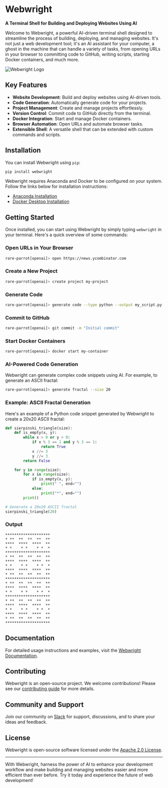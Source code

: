 # Webwright

**A Terminal Shell for Building and Deploying Websites Using AI**

Welcome to Webwright, a powerful AI-driven terminal shell designed to streamline the process of building, deploying, and managing websites. It's not just a web development tool; it's an AI assistant for your computer, a ghost in the machine that can handle a variety of tasks, from opening URLs in your browser to committing code to GitHub, writing scripts, starting Docker containers, and much more.

![Webwright Logo](https://raw.githubusercontent.com/MittaAI/webwright/main/logo.png)

## Key Features

- **Website Development**: Build and deploy websites using AI-driven tools.
- **Code Generation**: Automatically generate code for your projects.
- **Project Management**: Create and manage projects effortlessly.
- **Version Control**: Commit code to GitHub directly from the terminal.
- **Docker Integration**: Start and manage Docker containers.
- **Browser Automation**: Open URLs and automate browser tasks.
- **Extensible Shell**: A versatile shell that can be extended with custom commands and scripts.

## Installation

You can install Webwright using `pip`:

```bash
pip install webwright
```

Webwright requires Anaconda and Docker to be configured on your system. Follow the links below for installation instructions:

- [Anaconda Installation](https://www.anaconda.com/products/distribution#download-section)
- [Docker Desktop Installation](https://www.docker.com/products/docker-desktop/)

## Getting Started

Once installed, you can start using Webwright by simply typing `webwright` in your terminal. Here's a quick overview of some commands:

### Open URLs in Your Browser

```bash
rare-parrot[openai]> open https://news.ycombinator.com
```

### Create a New Project

```bash
rare-parrot[openai]> create project my-project
```

### Generate Code

```bash
rare-parrot[openai]> generate code --type python --output my_script.py
```

### Commit to GitHub

```bash
rare-parrot[openai]> git commit -m "Initial commit"
```

### Start Docker Containers

```bash
rare-parrot[openai]> docker start my-container
```

### AI-Powered Code Generation

Webwright can generate complex code snippets using AI. For example, to generate an ASCII fractal:

```bash
rare-parrot[openai]> generate fractal --size 20
```

### Example: ASCII Fractal Generation

Here's an example of a Python code snippet generated by Webwright to create a 20x20 ASCII fractal:

```python
def sierpinski_triangle(size):
    def is_empty(x, y):
        while x > 0 or y > 0:
            if x % 3 == 1 and y % 3 == 1:
                return True
            x //= 3
            y //= 3
        return False

    for y in range(size):
        for x in range(size):
            if is_empty(x, y):
                print(" ", end="")
            else:
                print("*", end="")
        print()

# Generate a 20x20 ASCII fractal
sierpinski_triangle(20)
```

### Output

```
********************
* **  **  **  **  **
****  ****  ****  **
* *    * *    * *  *
********************
* **  **  **  **  **
****  ****  ****  **
* *    * *    * *  *
****  ****  ****  **
* **  **  **  **  **
********************
* **  **  **  **  **
****  ****  ****  **
* *    * *    * *  *
********************
* **  **  **  **  **
****  ****  ****  **
* *    * *    * *  *
****  ****  ****  **
* **  **  **  **  **
********************
```

## Documentation

For detailed usage instructions and examples, visit the [Webwright Documentation](https://path-to-webwright-docs.com).

## Contributing

Webwright is an open-source project. We welcome contributions! Please see our [contributing guide](https://path-to-contributing-guide.com) for more details.

## Community and Support

Join our community on [Slack](https://path-to-slack-invite.com) for support, discussions, and to share your ideas and feedback.

## License

Webwright is open-source software licensed under the [Apache 2.0 License](https://www.apache.org/licenses/LICENSE-2.0).

---

With Webwright, harness the power of AI to enhance your development workflow and make building and managing websites easier and more efficient than ever before. Try it today and experience the future of web development!